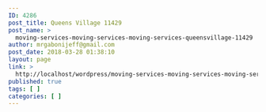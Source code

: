 ```yaml
---
ID: 4286
post_title: Queens Village 11429
post_name: >
  moving-services-moving-services-moving-services-queensvillage-11429
author: mrgabonijeff@gmail.com
post_date: 2018-03-28 01:38:10
layout: page
link: >
  http://localhost/wordpress/moving-services-moving-services-moving-services-queensvillage-11429/
published: true
tags: [ ]
categories: [ ]
---
```

